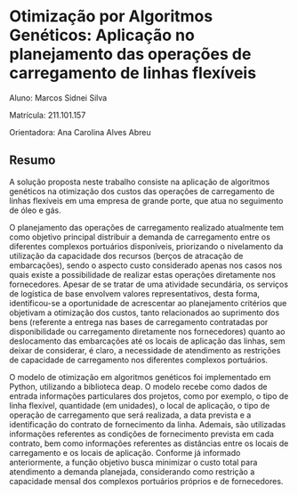 # Otimização por Algoritmos Genéticos: Aplicação no planejamento das operações de carregamento de linhas flexíveis

Aluno: Marcos Sidnei Silva

Matrícula: 211.101.157

Orientadora: Ana Carolina Alves Abreu

## Resumo

A solução proposta neste trabalho consiste na aplicação de algoritmos genéticos na otimização dos custos das operações de carregamento de linhas flexíveis em uma empresa de grande porte, que atua no seguimento de óleo e gás.

O planejamento das operações de carregamento realizado atualmente tem como objetivo principal distribuir a demanda de carregamento entre os diferentes complexos portuários disponíveis, priorizando o nivelamento da utilização da capacidade dos recursos (berços de atracação de embarcações), sendo o aspecto custo considerado apenas nos casos nos quais existe a possibilidade de realizar estas operações diretamente nos fornecedores. Apesar de se tratar de uma atividade secundária, os serviços de logística de base envolvem valores representativos, desta forma, identificou-se a oportunidade de acrescentar ao planejamento critérios que objetivam a otimização dos custos, tanto relacionados ao suprimento dos bens (referente a entrega nas bases de carregamento contratadas por disponibilidade ou carregamento diretamente nos fornecedores) quanto ao deslocamento das embarcações até os locais de aplicação das linhas, sem deixar de considerar, é claro, a necessidade de atendimento as restrições de capacidade de carregamento nos diferentes complexos portuários.

O modelo de otimização em algoritmos genéticos foi implementado em Python, utilizando a biblioteca deap. O modelo recebe como dados de entrada informações particulares dos projetos, como por exemplo, o tipo de linha flexível, quantidade (em unidades), o local de aplicação, o tipo de operação de carregamento que será realizada, a data prevista e a identificação do contrato de fornecimento da linha. Ademais, são utilizadas informações referentes as condições de fornecimento prevista em cada contrato, bem como informações referentes as distâncias entre os locais de carregamento e os locais de aplicação. Conforme já informado anteriormente, a função objetivo busca minimizar o custo total para atendimento a demanda planejada, considerando como restrição a capacidade mensal dos complexos portuários próprios e de fornecedores.
